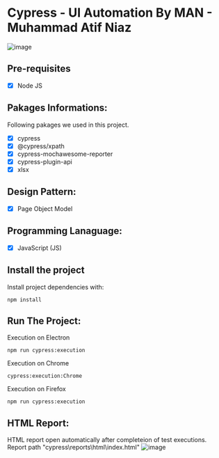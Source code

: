 # Cypress - UI Automation By MAN - Muhammad Atif Niaz

![image](https://user-images.githubusercontent.com/40147842/201000621-1cfb2084-d10e-4b65-858c-764b272d8a67.png)

## Pre-requisites

- [X] Node JS

## Pakages Informations:
Following pakages we used in this project.
- [X] cypress
- [X] @cypress/xpath
- [X] cypress-mochawesome-reporter
- [X] cypress-plugin-api
- [X] xlsx
## Design Pattern:
- [X] Page Object Model
## Programming Lanaguage:
- [X] JavaScript (JS)
## Install the project
Install project dependencies with: 
```
npm install
```
## Run The Project:
Execution on Electron
```
npm run cypress:execution
```
Execution on Chrome
```
cypress:execution:Chrome
```
Execution on Firefox
```
npm run cypress:execution
```
## HTML Report:
HTML report open automatically after completeion of test executions.
Report path "cypress\reports\html\index.html"
![image](https://user-images.githubusercontent.com/40147842/230332508-0c4215fc-4267-442d-b35a-f7aafc6ae1f1.png)

